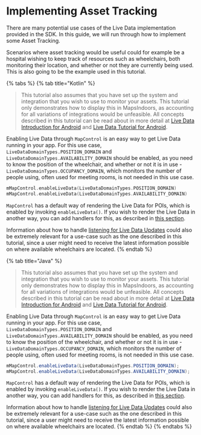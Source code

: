 # Implementing Asset Tracking

There are many potential use cases of the Live Data implementation provided in the SDK. In this guide, we will run through how to implement some Asset Tracking.

Scenarios where asset tracking would be useful could for example be a hospital wishing to keep track of resources such as wheelchairs, both monitoring their location, and whether or not they are currently being used. This is also going to be the example used in this tutorial.

{% tabs %}
{% tab title="Kotlin" %}
> This tutorial also assumes that you have set up the system and integration that you wish to use to monitor your assets. This tutorial only demonstrates how to display this in MapsIndoors, as accounting for all variations of integrations would be unfeasible. All concepts described in this tutorial can be read about in more detail at [Live Data Introduction for Android](https://docs.mapsindoors.com/live-data-intro/) and [Live Data Tutorial for Android](https://docs.mapsindoors.com/live-data-in-practice/).

Enabling Live Data through `MapControl` is an easy way to get Live Data running in your app. For this use case, `LiveDataDomainTypes.POSITION_DOMAIN` and `LiveDataDomainTypes.AVAILABILITY_DOMAIN` should be enabled, as you need to know the position of the wheelchair, and whether or not it is in use - `LiveDataDomainTypes.OCCUPANCY_DOMAIN`, which monitors the number of people using, often used for meeting rooms, is not needed in this use case.

```kotlin
mMapControl.enableLiveData(LiveDataDomainTypes.POSITION_DOMAIN)
mMapControl.enableLiveData(LiveDataDomainTypes.AVAILABILITY_DOMAIN)
```

`MapControl` has a default way of rendering the Live Data for POIs, which is enabled by invoking `enableLiveData()`. If you wish to render the Live Data in another way, you can add handlers for this, as described in [this section](https://docs.mapsindoors.com/live-data-intro/#rendering-live-data-locations).

Information about how to handle [listening for Live Data Updates](https://docs.mapsindoors.com/live-data-intro/#listening-for-live-updates) could also be extremely relevant for a use-case such as the one described in this tutorial, since a user might need to receive the latest information possible on where available wheelchairs are located.
{% endtab %}

{% tab title="Java" %}

> This tutorial also assumes that you have set up the system and integration that you wish to use to monitor your assets. This tutorial only demonstrates how to display this in MapsIndoors, as accounting for all variations of integrations would be unfeasible. All concepts described in this tutorial can be read about in more detail at [Live Data Introduction for Android](https://docs.mapsindoors.com/live-data-intro/) and [Live Data Tutorial for Android](https://docs.mapsindoors.com/live-data-in-practice/).

Enabling Live Data through `MapControl` is an easy way to get Live Data running in your app. For this use case, `LiveDataDomainTypes.POSITION_DOMAIN` and `LiveDataDomainTypes.AVAILABILITY_DOMAIN` should be enabled, as you need to know the position of the wheelchair, and whether or not it is in use - `LiveDataDomainTypes.OCCUPANCY_DOMAIN`, which monitors the number of people using, often used for meeting rooms, is not needed in this use case.

```java
mMapControl.enableLiveData(LiveDataDomainTypes.POSITION_DOMAIN);
mMapControl.enableLiveData(LiveDataDomainTypes.AVAILABILITY_DOMAIN);
```

`MapControl` has a default way of rendering the Live Data for POIs, which is enabled by invoking `enableLiveData()`. If you wish to render the Live Data in another way, you can add handlers for this, as described in [this section](https://docs.mapsindoors.com/live-data-intro/#rendering-live-data-locations).

Information about how to handle [listening for Live Data Updates](https://docs.mapsindoors.com/live-data-intro/#listening-for-live-updates) could also be extremely relevant for a use-case such as the one described in this tutorial, since a user might need to receive the latest information possible on where available wheelchairs are located.
{% endtab %}
{% endtabs %}
